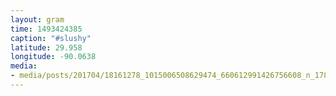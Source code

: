 ```yaml
---
layout: gram
time: 1493424385
caption: "#slushy"
latitude: 29.958
longitude: -90.0638
media:
- media/posts/201704/18161278_1015006508629474_660612991426756608_n_17870362726074350.jpg
---
```

